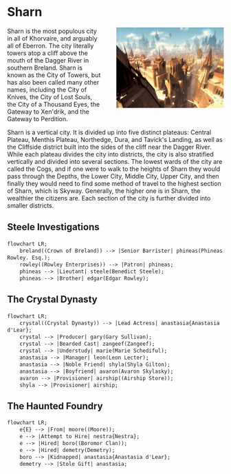 # Sharn

<img src="https://raw.githubusercontent.com/DiscoverTec/anExperiment/main/eberron-by-night/images/places/sharn.jpg" style="width: 250px; float: right; margin: 0 0 2rem 2rem;"/>

Sharn is the most populous city in all of Khorvaire, and arguably all of Eberron. The city literally towers atop a cliff above the mouth of the Dagger River in southern Breland. Sharn is known as the City of Towers, but has also been called many other names, including the City of Knives, the City of Lost Souls, the City of a Thousand Eyes, the Gateway to Xen'drik, and the Gateway to Perdition.

Sharn is a vertical city. It is divided up into five distinct plateaus: Central Plateau, Menthis Plateau, Northedge, Dura, and Tavick's Landing, as well as the Cliffside district built into the sides of the cliff near the Dagger River. While each plateau divides the city into districts, the city is also stratified vertically and divided into several sections. The lowest wards of the city are called the Cogs, and if one were to walk to the heights of Sharn they would pass through the Depths, the Lower City, Middle City, Upper City, and then finally they would need to find some method of travel to the highest section of Sharn, which is Skyway. Generally, the higher one is in Sharn, the wealthier the citizens are. Each section of the city is further divided into smaller districts.

## Steele Investigations

```mermaid
flowchart LR;
    breland((Crown of Breland)) --> |Senior Barrister| phineas(Phineas Rowley. Esq.);
    rowley((Rowley Enterprises)) --> |Patron| phineas;
    phineas --> |Lieutant| steele(Benedict Steele);
    phineas --> |Brother| edgar(Edgar Rowley);
```

## The Crystal Dynasty

```mermaid
flowchart LR;
    crystal((Crystal Dynasty)) --> |Lead Actress| anastasia{Anastasia d'Lear};
    crystal --> |Producer| gary(Gary Sullivan);
    crystal --> |Bearded Cast| zangeef(Zangeef);
    crystal --> |Understudy| marie(Marie Schediful);
    anastasia --> |Manager| leon(Leon Lecter);
    anastasia --> |Noble Friend| shyla(Shyla Gilton);
    anastasia --> |Boyfriend| avaron(Avaron Skylasky);
    avaron --> |Provisioner| airship((Airship Store));
    shyla --> |Provisioner| airship;
```

## The Haunted Foundry

```mermaid
flowchart LR;
    e{E} --> |From| moore((Moore));
    e --> |Attempt to Hire| nestra{Nestra};
    e --> |Hired| boro((Boromor Clan));
    e --> |Hired| demetry(Demetry);
    boro --> |Kidnapped| anastasia{Anastasia d'Lear};
    demetry --> |Stole Gift| anastasia;
```
